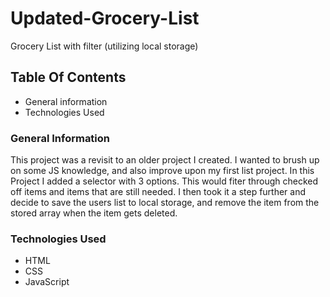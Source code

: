 # Updated-Grocery-List
Grocery List with filter (utilizing local storage)

## Table Of Contents
* General information
* Technologies Used

### General Information
This project was a revisit to an older project I created. I wanted to brush up on some JS knowledge, and also improve upon my first list project.
In this Project I added a selector with 3 options. This would fiter through checked off items and items that are still needed. I then took it a step
further and decide to save the users list to local storage, and remove the item from the stored array when the item gets deleted. 

### Technologies Used
* HTML
* CSS
* JavaScript
